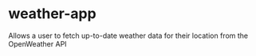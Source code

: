 # weather-app
Allows a user to fetch up-to-date weather data for their location from the OpenWeather API
